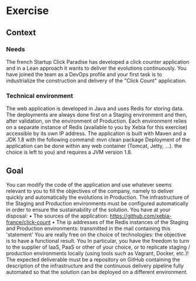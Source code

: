 # Exercise

## Context

### Needs

The french Startup Click Paradise has developed a click counter application and in a Lean approach
it wants to deliver the evolutions continuously.
You have joined the team as a DevOps profile and your first task is to industrialize
the construction and delivery of the "Click Count" application.


### Technical environment

The web application is developed in Java and uses Redis for storing data. The deployments
are always done first on a Staging environment and then, after validation, on the environment of
Production. Each environment relies on a separate instance of Redis (available to you
by Xebia for this exercise) accessible by its own IP address.
The application is built with Maven and a JDK 1.8 with the following command: mvn clean package
Deployment of the application can be done within any web container (Tomcat, Jetty, ...).
the choice is left to you) and requires a JVM version 1.8.

## Goal

You can modify the code of the application and use whatever seems relevant to you to fill
the objectives of the company, namely to deliver quickly and automatically the evolutions in
Production.
The infrastructure of the Staging and Production environments must be configured automatically
in order to ensure the sustainability of the solution. You have at your disposal:
• The sources of the application: https://github.com/xebia-france/click-count
• The ip addresses of the Redis instances of the Staging and Production environments: transmitted
in the mail containing this 'statement'
You are really free on the choice of technologies: the objective is to have a functional result. You
In particular, you have the freedom to turn to the supplier of IaaS, PaaS or other of your choice, or
to replicate staging / production environments locally (using tools such as
Vagrant, Docker, etc.)!
The expected deliverable must be a repository on GitHub containing the description of the infrastructure
and the continuous delivery pipeline fully automated so that the solution can be deployed on a
different environment.
